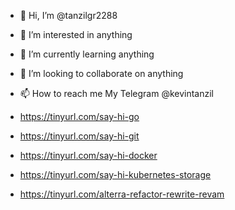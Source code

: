 - 👋 Hi, I’m @tanzilgr2288
- 👀 I’m interested in anything
- 🌱 I’m currently learning anything
- 💞️ I’m looking to collaborate on anything
- 📫 How to reach me My Telegram @kevintanzil

- https://tinyurl.com/say-hi-go
- https://tinyurl.com/say-hi-git
- https://tinyurl.com/say-hi-docker
- https://tinyurl.com/say-hi-kubernetes-storage
- https://tinyurl.com/alterra-refactor-rewrite-revam

<!---
tanzilgr2288/tanzilgr2288 is a ✨ special ✨ repository because its `README.md` (this file) appears on your GitHub profile.
You can click the Preview link to take a look at your changes.
--->
